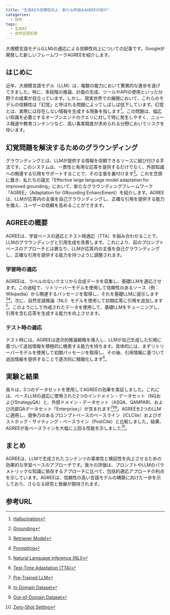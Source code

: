 ```yaml
---
title: "生成AIの信頼性向上：新たな枠組みAGREEの紹介"
categories:
  - 技術
tags:
  - 生成AI
  - 自然言語処理
---
```

大規模言語モデル(LLM)の適応による信頼性向上についての記事です。Googleが開発した新しいフレームワークAGREEを紹介します。

## はじめに
近年、大規模言語モデル（LLM）は、複数の能力において驚異的な進歩を遂げてきました。特に、多段階の推論、計画の生成、ツールやAPIの使用といった分野での成果が目立っています。しかし、現実世界での展開において、これらのモデルの信頼性は「幻覚」と呼ばれる問題によってしばしば低下しています。幻覚とは、実際には存在しない情報を生成する現象を指します[^1]。この問題は、幅広い知識を必要とするオープンエンドのクエリに対して特に発生しやすく、ニュース報道や教育コンテンツなど、高い事実精度が求められる分野においてリスクを伴います。

## 幻覚問題を解決するためのグラウンディング
グラウンディングとは、LLMが提供する情報を信頼できるソースに結び付ける手法です。このシステムは、一貫性と有用な応答を提供するだけでなく、外部知識への関連する引用をサポートすることで、その主張を裏付けます[^2]。これを念頭に置き、私たちの論文「Effective large language model adaptation for improved grounding」において、新たなグラウンディングフレームワーク「AGREE」（Adaptation for GRounding EnhancEment）を紹介します。AGREEは、LLMが応答内の主張を自己グラウンディングし、正確な引用を提供する能力を備え、ユーザーの信頼を高めることができます。

## AGREEの概要
AGREEは、学習ベースの適応とテスト時適応（TTA）を組み合わせることで、LLMのグラウンディングと引用生成を改善します。これにより、前のプロンプトベースのアプローチとは異なり、LLMが応答内の主張を自己グラウンディングし、正確な引用を提供する能力を持つように調整されます。

### 学習時の適応
AGREEは、ラベルのないクエリから合成データを収集し、基礎LLMを適応させます。この過程で、リトリーバーモデルを使用して信頼性のあるソース（例：Wikipedia）から関連するパッセージを取得し、それを基礎LLMに提示します[^3][^4]。次に、自然言語推論（NLI）モデルを使用して初期応答に引用を追加します[^5]。このようにして作成されたデータを使用して、基礎LLMをチューニングし、引用を含む応答を生成する能力を向上させます。

### テスト時の適応
テスト時には、AGREEは逐次的推論戦略を導入し、LLMが自己生成した引用に基づいて追加情報を積極的に検索する能力を持ちます。具体的には、まずリトリーバーモデルを使用して初期パッセージを取得し、その後、引用情報に基づいて追加情報を提供することで逐次的に精緻化します[^6]。

## 実験と結果
我々は、5つのデータセットを使用してAGREEの効果を実証しました。これには、ベースLLMの適応に使用された2つのインドメイン・データセット（NQおよびStrategyQA）と、外部ドメイン・データセット（ASQA、QAMPARI、および内部QAデータセット「Enterprise」）が含まれます[^7][^8][^9]。AGREEを2つのLLMに適用し、競争力のあるプロンプトベースのベースライン（ICLCite）およびポストホック・サイティング・ベースライン（PostCite）と比較しました。結果、AGREEが各ベースラインを大幅に上回る性能を示しました[^10]。

## まとめ
AGREEは、LLMで生成されたコンテンツの事実性と検証性を向上させるための効果的な学習ベースのアプローチです。我々の評価は、プロンプトやLLMのパラメトリックな知識に依存するアプローチに比べて、包括的適応アプローチの利点を示しています。AGREEは、信頼性の高い言語モデルの構築に向けた一歩を示しており、さらなる研究と発展が期待されます。

## 参考URL
[^1]: [Hallucination](https://eow.alc.co.jp/search?q=hallucination)
[^2]: [Grounding](https://eow.alc.co.jp/search?q=grounding)
[^3]: [Retriever Model](https://tech.acesinc.co.jp/entry/2023/03/31/121001)
[^4]: [Prompting](https://eow.alc.co.jp/search?q=prompting)
[^5]: [Natural Language Inference (NLI)](https://shunk031.github.io/paper-survey/summary/nlp/Character-level-Intra-Attention-Network-for-Natural-Language-Inference)
[^6]: [Test-Time Adaptation (TTA)](https://arxiv.org/abs/2303.15361)
[^7]: [Pre-Trained LLM](https://huggingface.co/transformers/v4.4.2/pretrained_models.html)
[^8]: [In-Domain Dataset](https://www.anlp.jp/proceedings/annual_meeting/2016/pdf_dir/A4-3.pdf)
[^9]: [Out-of-Domain Dataset](https://www.quora.com/What-is-in-domain-out-domain-and-open-domain-data)
[^10]: [Zero-Shot Setting](https://en.wikipedia.org/wiki/Zero-shot_learning)